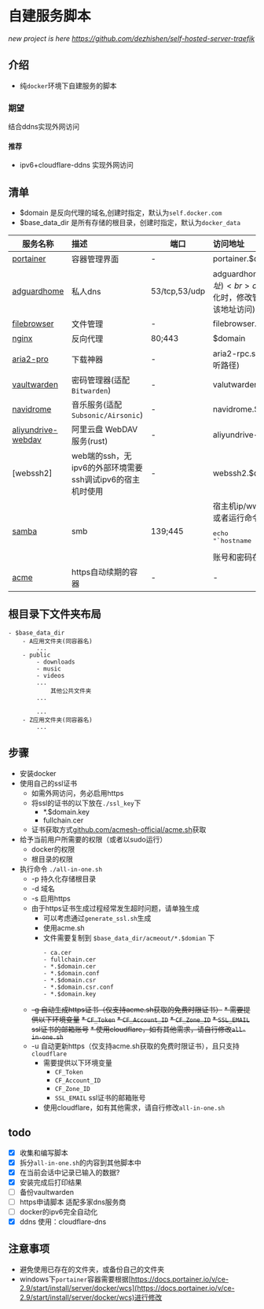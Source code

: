 # 自建服务脚本
*new project is here https://github.com/dezhishen/self-hosted-server-traefik*
## 介绍
* 纯`docker`环境下自建服务的脚本
### 期望

结合ddns实现外网访问

#### 推荐
* ipv6+cloudflare-ddns 实现外网访问

## 清单
* $domain 是反向代理的域名,创建时指定，默认为`self.docker.com`
* $base_data_dir 是所有存储的根目录，创建时指定，默认为`docker_data`

服务名称|描述|端口|访问地址
-|:-----|-|:------
[portainer](https://github.com/portainer/portainer)|容器管理界面|-|portainer.$domain
[adguardhome](https://github.com/AdguardTeam/AdGuardHome)|私人dns|53/tcp,53/udp| adguardhome-init.$domain(初始化地址)<br>adguardhome.$domain(初始化时，修改管理界面端口为**80**，则通过该地址访问)
[filebrowser](https://github.com/filebrowser/filebrowser)|文件管理|-|filebrowser.$domain
[nginx](https://github.com/nginx/nginx)|反向代理|80;443|$domain
[aria2-pro](https://github.com/P3TERX/Aria2-Pro-Docker)|下载神器|-|aria2-rpc.sdniu.top/jsonrpc(aria2的监听路径)
[vaultwarden](https://github.com/dani-garcia/vaultwarden)|密码管理器(适配`Bitwarden`)|-|valutwarden.$domain
[navidrome](https://github.com/navidrome/navidrome)|音乐服务(适配`Subsonic/Airsonic`)|-|navidrome.$domamin
[aliyundrive-webdav](https://github.com/messense/aliyundrive-webdav)|阿里云盘 WebDAV 服务(rust)|-|aliyundrive-webdav.$domain
[webssh2]|web端的ssh，无ipv6的外部环境需要ssh调试ipv6的宿主机时使用|-|webssh2.$domain
[samba](https://github.com/dperson/samba)|smb|139;445|宿主机ip/www<br>或者运行命令行查看<pre>echo "\`hostname -I \| cut -d ' ' -f 1\`/www"</pre>账号和密码在安装时指定
[acme](https://github.com/acmesh-official/acme.sh)|https自动续期的容器|-|-

## 根目录下文件夹布局
```
- $base_data_dir
    - A应用文件夹(同容器名)
        ...
    - public
        - downloads
        - music
        - videos 
        ...
            其他公共文件夹
        ...

        ...
    - Z应用文件夹(同容器名)
        ...

```

## 步骤
* 安装docker
* 使用自己的ssl证书
    * 如需外网访问，务必启用https
    * 将ssl的证书的以下放在`./ssl_key`下
        * *.$domain.key
        * fullchain.cer
    * 证书获取方式[github.com/acmesh-official/acme.sh](https://github.com/acmesh-official/acme.sh)获取
* 给予当前用户所需要的权限（或者以sudo运行）
    * docker的权限
    * 根目录的权限
* 执行命令 `./all-in-one.sh`
    * -p 持久化存储根目录
    * -d 域名
    * -s 启用https
    * 由于https证书生成过程经常发生超时问题，请单独生成
        * 可以考虑通过`generate_ssl.sh`生成        
        * 使用acme.sh
        * 文件需要复制到 `$base_data_dir/acmeout/*.$domian` 下
            ```
            - ca.cer  
            - fullchain.cer  
            - *.$domain.cer  
            - *.$domain.conf  
            - *.$domain.csr  
            - *.$domain.csr.conf  
            - *.$domain.key
            ```
    * ~~-g 自动生成https证书（仅支持acme.sh获取的免费时限证书）~~
        ~~* 需要提供以下环境变量~~
            ~~* `CF_Token`~~
            ~~* `CF_Account_ID`~~
            ~~* `CF_Zone_ID`~~
            ~~* `SSL_EMAIL` ssl证书的邮箱账号~~
        ~~* 使用cloudflare，如有其他需求，请自行修改`all-in-one.sh`~~
    * -u 自动更新https（仅支持acme.sh获取的免费时限证书），且只支持`cloudflare`
        * 需要提供以下环境变量
            * `CF_Token`
            * `CF_Account_ID`
            * `CF_Zone_ID`
            * `SSL_EMAIL` ssl证书的邮箱账号
        * 使用cloudflare，如有其他需求，请自行修改`all-in-one.sh`
## todo
- [x] 收集和编写脚本
- [x] 拆分`all-in-one.sh`的内容到其他脚本中
- [x] 在当前会话中记录已输入的数据?
- [x] 安装完成后打印结果
- [ ] 备份vaultwarden 
- [ ] https申请脚本 适配多家dns服务商
- [ ] docker的ipv6完全自动化
- [X] ddns 使用：cloudflare-dns

## 注意事项
* 避免使用已存在的文件夹，或备份自己的文件夹
* windows下`portainer`容器需要根据[https://docs.portainer.io/v/ce-2.9/start/install/server/docker/wcs](https://docs.portainer.io/v/ce-2.9/start/install/server/docker/wcs)进行修改
